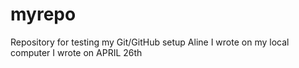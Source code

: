 # myrepo
Repository for testing my Git/GitHub setup
Aline I wrote on my local computer
I wrote on APRIL 26th
